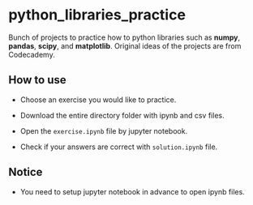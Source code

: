 # python_libraries_practice
Bunch of projects to practice how to python libraries such as **numpy**, **pandas**, **scipy**, and **matplotlib**. Original ideas of the projects are from Codecademy.

## How to use
  - Choose an exercise you would like to practice.

  - Download the entire directory folder with ipynb and csv files.

  - Open the ```exercise.ipynb``` file by jupyter notebook.

  - Check if your answers are correct with ```solution.ipynb``` file.

## Notice
  - You need to setup jupyter notebook in advance to open ipynb files.
